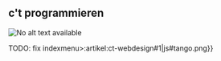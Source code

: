 ## c't programmieren
![No alt text available](/de/artikel/1200x630bb.jpg)

TODO: fix indexmenu>:artikel:ct-webdesign#1|js#tango.png}}
